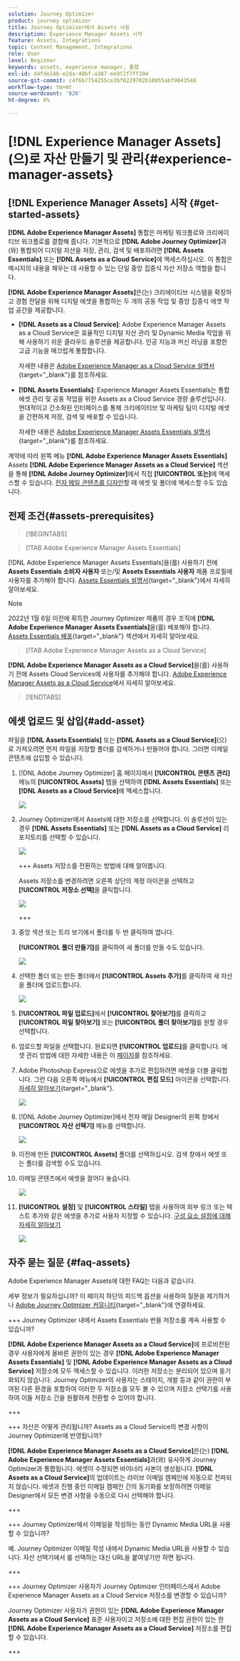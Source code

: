 ```yaml
---
solution: Journey Optimizer
product: journey optimizer
title: Journey Optimizer에서 Assets 사용
description: Experience Manager Assets 시작
feature: Assets, Integrations
topic: Content Management, Integrations
role: User
level: Beginner
keywords: assets, experience manager, 통합
exl-id: d4fde14b-e2da-40bf-a387-ee9f2f7ff204
source-git-commit: c4f6b7754255ce3bf0229702b10955abf9843548
workflow-type: tm+mt
source-wordcount: '826'
ht-degree: 6%

---
```


# [!DNL Experience Manager Assets]&#x200B;(으)로 자산 만들기 및 관리{#experience-manager-assets}

## [!DNL Experience Manager Assets] 시작 {#get-started-assets}

**[!DNL Adobe Experience Manager Assets]** 통합은 마케팅 워크플로와 크리에이티브 워크플로를 결합해 줍니다. 기본적으로 **[!DNL Adobe Journey Optimizer]**&#x200B;과(와) 통합되어 디지털 자산을 저장, 관리, 검색 및 배포하려면 **[!DNL Assets Essentials]** 또는 **[!DNL Assets as a Cloud Service]**&#x200B;에 액세스하십시오. 이 통합은 메시지의 내용을 채우는 데 사용할 수 있는 단일 중앙 집중식 자산 저장소 역할을 합니다.

**[!DNL Adobe Experience Manager Assets]**&#x200B;은(는) 크리에이티브 시스템을 확장하고 경험 전달을 위해 디지털 에셋을 통합하는 두 개의 공동 작업 및 중앙 집중식 에셋 작업 공간을 제공합니다.

* **[!DNL Assets as a Cloud Service]**: Adobe Experience Manager Assets as a Cloud Service은 효율적인 디지털 자산 관리 및 Dynamic Media 작업을 위해 사용하기 쉬운 클라우드 솔루션을 제공합니다. 인공 지능과 머신 러닝을 포함한 고급 기능을 매끄럽게 통합합니다.

  자세한 내용은 [Adobe Experience Manager as a Cloud Service 설명서](https://experienceleague.adobe.com/docs/experience-manager-cloud-service/content/assets/overview.html?lang=ko){target="_blank"}를 참조하세요.

* **[!DNL Assets Essentials]**: Experience Manager Assets Essentials는 통합 에셋 관리 및 공동 작업을 위한 Assets as a Cloud Service 경량 솔루션입니다. 현대적이고 간소화된 인터페이스를 통해 크리에이티브 및 마케팅 팀이 디지털 에셋을 간편하게 저장, 검색 및 배포할 수 있습니다.

  자세한 내용은 [Adobe Experience Manager Assets Essentials 설명서](https://experienceleague.adobe.com/docs/experience-manager-assets-essentials/help/introduction.html?lang=ko){target="_blank"}를 참조하세요.

계약에 따라 왼쪽 메뉴 **[!DNL Adobe Experience Manager Assets Essentials]** Assets **[!DNL Adobe Experience Manager Assets as a Cloud Service]** 섹션을 통해 **[!DNL Adobe Journey Optimizer]**&#x200B;에서 직접 **[!UICONTROL 또는]**&#x200B;에 액세스할 수 있습니다. [전자 메일 콘텐츠를 디자인](../email/get-started-email-design.md)할 때 에셋 및 폴더에 액세스할 수도 있습니다.

## 전제 조건{#assets-prerequisites}

>[!BEGINTABS]

>[!TAB Adobe Experience Manager Assets Essentials]

[!DNL Adobe Experience Manager Assets Essentials]을(를) 사용하기 전에 **Assets Essentials 소비자 사용자** 또는/및 **Assets Essentials 사용자** 제품 프로필에 사용자를 추가해야 합니다. [Assets Essentials 설명서](https://experienceleague.adobe.com/docs/experience-manager-assets-essentials/help/get-started-admins/deploy-administer.html?lang=ko#add-user-groups){target="_blank"}에서 자세히 알아보세요.

>[!NOTE]
>2022년 1월 6일 이전에 획득한 Journey Optimizer 제품의 경우 조직에 **[!DNL Adobe Experience Manager Assets Essentials]**&#x200B;을(를) 배포해야 합니다. [Assets Essentials 배포](https://experienceleague.adobe.com/docs/experience-manager-assets-essentials/help/deploy-administer.html?lang=ko){target="_blank"} 섹션에서 자세히 알아보세요.

>[!TAB Adobe Experience Manager Assets as a Cloud Service]

**[!DNL Adobe Experience Manager Assets as a Cloud Service]**&#x200B;을(를) 사용하기 전에 Assets Cloud Services에 사용자를 추가해야 합니다. [Adobe Experience Manager Assets as a Cloud Service](https://experienceleague.adobe.com/docs/experience-manager-cloud-service/content/security/ims-support.html?lang=ko)에서 자세히 알아보세요.

>[!ENDTABS]

## 에셋 업로드 및 삽입{#add-asset}

파일을 **[!DNL Assets Essentials]** 또는 **[!DNL Assets as a Cloud Service]**(으)로 가져오려면 먼저 파일을 저장할 폴더를 검색하거나 만들어야 합니다. 그러면 이메일 콘텐츠에 삽입할 수 있습니다.

1. [!DNL Adobe Journey Optimizer] 홈 페이지에서 **[!UICONTROL 콘텐츠 관리]** 메뉴의 **[!UICONTROL Assets]** 탭을 선택하여 **[!DNL Assets Essentials]** 또는 **[!DNL Assets as a Cloud Service]**&#x200B;에 액세스합니다.

   ![](assets/media_library_1.png)

1. Journey Optimizer에서 Assets에 대한 저장소를 선택합니다. 이 솔루션이 있는 경우 **[!DNL Assets Essentials]** 또는 **[!DNL Assets as a Cloud Service]** 리포지토리를 선택할 수 있습니다.

   ![](assets/media_library_4.png)

   +++ Assets 저장소를 전환하는 방법에 대해 알아봅니다.

   Assets 저장소를 변경하려면 오른쪽 상단의 계정 아이콘을 선택하고 **[!UICONTROL 저장소 선택]**&#x200B;을 클릭합니다.

   ![](assets/media_library_3.png)

   +++

1. 중앙 섹션 또는 트리 보기에서 폴더를 두 번 클릭하여 엽니다.

   **[!UICONTROL 폴더 만들기]**&#x200B;를 클릭하여 새 폴더를 만들 수도 있습니다.

   ![](assets/media_library_8.png)

1. 선택한 폴더 또는 만든 폴더에서 **[!UICONTROL Assets 추가]**&#x200B;를 클릭하여 새 자산을 폴더에 업로드합니다.

   ![](assets/media_library_2.png)

1. **[!UICONTROL 파일 업로드]**&#x200B;에서 **[!UICONTROL 찾아보기]**&#x200B;를 클릭하고 **[!UICONTROL 파일 찾아보기]** 또는 **[!UICONTROL 폴더 찾아보기]**&#x200B;를 원할 경우 선택합니다.

1. 업로드할 파일을 선택합니다. 완료되면 **[!UICONTROL 업로드]**&#x200B;를 클릭합니다. 에셋 관리 방법에 대한 자세한 내용은 이 [페이지](https://experienceleague.adobe.com/docs/experience-manager-assets-essentials/help/manage-organize.html?lang=ko)를 참조하세요.

1. Adobe Photoshop Express으로 에셋을 추가로 편집하려면 에셋을 더블 클릭합니다. 그런 다음 오른쪽 메뉴에서 **[!UICONTROL 편집 모드]** 아이콘을 선택합니다. [자세히 알아보기](https://experienceleague.adobe.com/docs/experience-manager-assets-essentials/help/edit-images.html?lang=ko){target="_blank"}.

   ![](assets/media_library_12.png)

1. [!DNL Adobe Journey Optimizer]에서 전자 메일 Designer의 왼쪽 창에서 **[!UICONTROL 자산 선택기]** 메뉴를 선택합니다.

   ![](assets/media_library_5.png)

1. 이전에 만든 **[!UICONTROL Assets]** 폴더를 선택하십시오. 검색 창에서 에셋 또는 폴더를 검색할 수도 있습니다.

1. 이메일 콘텐츠에서 에셋을 끌어다 놓습니다.

   ![](assets/media_library_6.png)

1. **[!UICONTROL 설정]** 및 **[!UICONTROL 스타일]** 탭을 사용하여 외부 링크 또는 텍스트 추가와 같은 에셋을 추가로 사용자 지정할 수 있습니다. [구성 요소 설정에 대해 자세히 알아보기](../email/content-components.md)

   ![](assets/media_library_13.png)

   <!--
    After adding your asset to your email, use the **[!UICONTROL Find similar Stock photos]** option to locate Stock photos that match the content, color, and composition of your image. [Learn more about Adobe Stock](stock.md).

    Note that this option is available for licensed/unlicensed Stock images and images from your Assets folder. 

    ![](assets/media_library_14.png)
    -->


## 자주 묻는 질문 {#faq-assets}

Adobe Experience Manager Assets에 대한 FAQ는 다음과 같습니다.

세부 정보가 필요하십니까? 이 페이지 하단의 피드백 옵션을 사용하여 질문을 제기하거나 [Adobe Journey Optimizer 커뮤니티](https://experienceleaguecommunities.adobe.com/t5/adobe-journey-optimizer/ct-p/journey-optimizer?profile.language=ko){target="_blank"}에 연결하세요.

+++ Journey Optimizer 내에서 Assets Essentials 번들 저장소를 계속 사용할 수 있습니까?

**[!DNL Adobe Experience Manager Assets as a Cloud Service]**&#x200B;에 프로비전된 경우 사용자에게 올바른 권한이 있는 경우 **[!DNL Adobe Experience Manager Assets Essentials]** 및 **[!DNL Adobe Experience Manager Assets as a Cloud Service]** 저장소에 모두 액세스할 수 있습니다. 이러한 저장소는 분리되어 있으며 동기화되지 않습니다. Journey Optimizer의 사용자는 스테이지, 개발 등과 같이 권한이 부여된 다른 환경을 포함하여 이러한 두 저장소를 모두 볼 수 있으며 저장소 선택기를 사용하여 이들 저장소 간을 원활하게 전환할 수 있어야 합니다.

+++

+++ 자산은 어떻게 관리됩니까? Assets as a Cloud Service의 변경 사항이 Journey Optimizer에 반영됩니까?

**[!DNL Adobe Experience Manager Assets as a Cloud Service]**&#x200B;은(는) **[!DNL Adobe Experience Manager Assets Essentials]**&#x200B;과(와) 유사하게 Journey Optimizer과 통합됩니다. 에셋이 수정되면 바이너리 사본이 생성됩니다. **[!DNL Assets as a Cloud Service]**&#x200B;의 업데이트는 라이브 이메일 캠페인에 자동으로 전파되지 않습니다. 에셋과 진행 중인 이메일 캠페인 간의 동기화를 보장하려면 이메일 Designer에서 모든 변경 사항을 수동으로 다시 선택해야 합니다.

+++

+++ Journey Optimizer에서 이메일을 작성하는 동안 Dynamic Media URL을 사용할 수 있습니까?

예. Journey Optimizer 이메일 작성 내에서 Dynamic Media URL을 사용할 수 있습니다. 자산 선택기에서 를 선택하는 대신 URL을 붙여넣기만 하면 됩니다.

+++

+++ Journey Optimizer 사용자가 Journey Optimizer 인터페이스에서 Adobe Experience Manager Assets as a Cloud Service 저장소를 변경할 수 있습니까?

Journey Optimizer 사용자가 권한이 있는 **[!DNL Adobe Experience Manager Assets as a Cloud Service]** 표준 사용자이고 저장소에 대한 편집 권한이 있는 한 **[!DNL Adobe Experience Manager Assets as a Cloud Service]** 저장소를 편집할 수 있습니다.

+++
